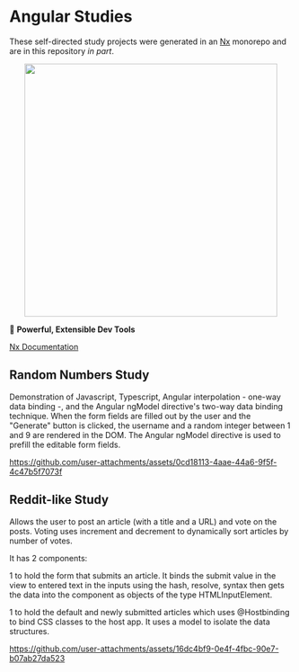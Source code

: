# Angular Studies

These self-directed study projects were generated in an [Nx](https://nx.dev) monorepo and are in this repository *in part*.

<p style="text-align: center;"><img src="https://raw.githubusercontent.com/nrwl/nx/master/images/nx-logo.png" width="450"></p>

🔎 **Powerful, Extensible Dev Tools**

[Nx Documentation](https://nx.dev/angular)

## Random Numbers Study
Demonstration of Javascript, Typescript, Angular interpolation - one-way data binding -, and the Angular ngModel directive's two-way data binding technique. When the form fields are filled out by the user and the "Generate" button is clicked, the username and a random integer between 1 and 9 are rendered in the DOM. The Angular ngModel directive is used to prefill the editable form fields.


https://github.com/user-attachments/assets/0cd18113-4aae-44a6-9f5f-4c47b5f7073f


## Reddit-like Study
Allows the user to post an article (with a title and a URL) and vote on the posts. Voting uses increment and decrement to dynamically sort articles by number of votes.

It has 2 components:

1 to hold the form that submits an article. It binds the submit value in the view to entered text in the inputs using the hash, resolve, syntax then gets the data into the component as objects of the type HTMLInputElement.

1 to hold the default and newly submitted articles which uses @Hostbinding to bind CSS classes to the host app. It uses a model to isolate the data structures.


https://github.com/user-attachments/assets/16dc4bf9-0e4f-4fbc-90e7-b07ab27da523

